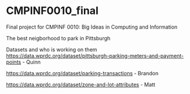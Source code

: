# CMPINF0010_final

Final project for CMPINF 0010: Big Ideas in Computing and Information

The best neigborhood to park in Pittsburgh

Datasets and who is working on them
https://data.wprdc.org/dataset/pittsburgh-parking-meters-and-payment-points - Quinn

https://data.wprdc.org/dataset/parking-transactions - Brandon

https://data.wprdc.org/dataset/zone-and-lot-attributes - Matt